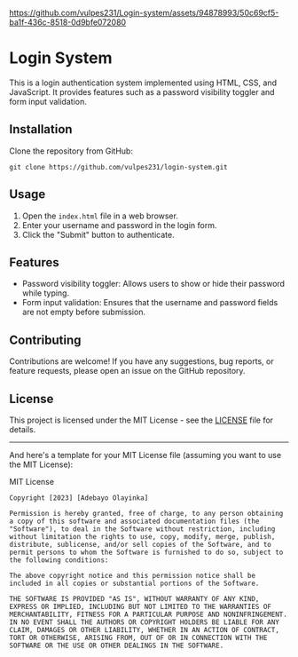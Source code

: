 

https://github.com/vulpes231/Login-system/assets/94878993/50c69cf5-ba1f-436c-8518-0d9bfe072080



# Login System

This is a login authentication system implemented using HTML, CSS, and JavaScript. It provides features such as a password visibility toggler and form input validation.

## Installation

Clone the repository from GitHub:

```
git clone https://github.com/vulpes231/login-system.git
```

## Usage

1. Open the `index.html` file in a web browser.
2. Enter your username and password in the login form.
3. Click the "Submit" button to authenticate.

## Features

- Password visibility toggler: Allows users to show or hide their password while typing.
- Form input validation: Ensures that the username and password fields are not empty before submission.

## Contributing

Contributions are welcome! If you have any suggestions, bug reports, or feature requests, please open an issue on the GitHub repository.

## License

This project is licensed under the MIT License - see the [LICENSE](LICENSE) file for details.

---

And here's a template for your MIT License file (assuming you want to use the MIT License):

MIT License

```
Copyright [2023] [Adebayo Olayinka]

Permission is hereby granted, free of charge, to any person obtaining a copy of this software and associated documentation files (the "Software"), to deal in the Software without restriction, including without limitation the rights to use, copy, modify, merge, publish, distribute, sublicense, and/or sell copies of the Software, and to permit persons to whom the Software is furnished to do so, subject to the following conditions:

The above copyright notice and this permission notice shall be included in all copies or substantial portions of the Software.

THE SOFTWARE IS PROVIDED "AS IS", WITHOUT WARRANTY OF ANY KIND, EXPRESS OR IMPLIED, INCLUDING BUT NOT LIMITED TO THE WARRANTIES OF MERCHANTABILITY, FITNESS FOR A PARTICULAR PURPOSE AND NONINFRINGEMENT. IN NO EVENT SHALL THE AUTHORS OR COPYRIGHT HOLDERS BE LIABLE FOR ANY CLAIM, DAMAGES OR OTHER LIABILITY, WHETHER IN AN ACTION OF CONTRACT, TORT OR OTHERWISE, ARISING FROM, OUT OF OR IN CONNECTION WITH THE SOFTWARE OR THE USE OR OTHER DEALINGS IN THE SOFTWARE.
```

